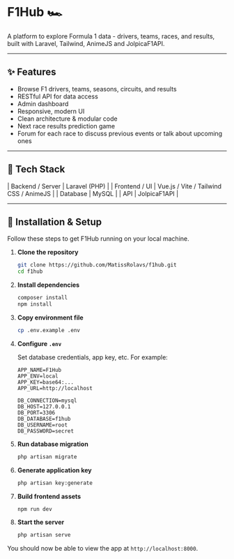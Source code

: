 # F1Hub 🏎️

A platform to explore Formula 1 data - drivers, teams, races, and results, built with Laravel, Tailwind, AnimeJS and JolpicaF1API.  

---

## ✨ Features

- Browse F1 drivers, teams, seasons, circuits, and results   
- RESTful API for data access  
- Admin dashboard  
- Responsive, modern UI  
- Clean architecture & modular code  
- Next race results prediction game
- Forum for each race to discuss previous events or talk about upcoming ones

---

## 🧰 Tech Stack

| Backend / Server | Laravel (PHP) |
| Frontend / UI | Vue.js / Vite / Tailwind CSS / AnimeJS |
| Database | MySQL |
| API | JolpicaF1API |

---

## 🚀 Installation & Setup

Follow these steps to get F1Hub running on your local machine.

1. **Clone the repository**

    ```bash
    git clone https://github.com/MatissRolavs/f1hub.git
    cd f1hub
    ```

2. **Install dependencies**

    ```bash
    composer install
    npm install
    ```

3. **Copy environment file**

    ```bash
    cp .env.example .env
    ```

4. **Configure `.env`**

    Set database credentials, app key, etc. For example:

    ```text
    APP_NAME=F1Hub
    APP_ENV=local
    APP_KEY=base64:...  
    APP_URL=http://localhost
    
    DB_CONNECTION=mysql
    DB_HOST=127.0.0.1
    DB_PORT=3306
    DB_DATABASE=f1hub
    DB_USERNAME=root
    DB_PASSWORD=secret
    ```

    
5. **Run database migration**

    ```bash
    php artisan migrate
    ```

    
5. **Generate application key**

    ```bash
    php artisan key:generate
    ```


6. **Build frontend assets**

    ```bash
    npm run dev
    ```

7. **Start the server**

    ```bash
    php artisan serve
    ```

You should now be able to view the app at `http://localhost:8000`.

